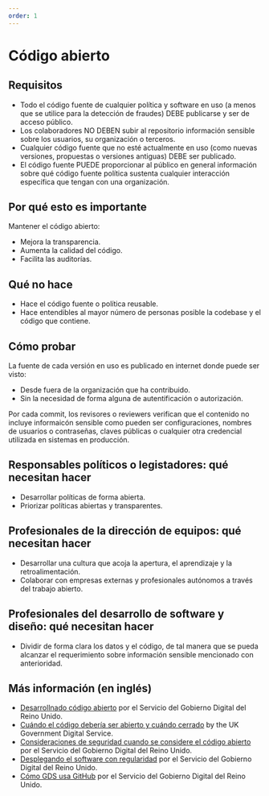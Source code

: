 ```yaml
---
order: 1
---
```


# Código abierto

## Requisitos

* Todo el código fuente de cualquier política y software en uso (a menos que se utilice para la detección de fraudes) DEBE publicarse y ser de acceso público.
* Los colaboradores NO DEBEN subir al repositorio información sensible sobre los usuarios, su organización o terceros.
* Cualquier código fuente que no esté actualmente en uso (como nuevas versiones, propuestas o versiones antiguas) DEBE ser publicado.
* El código fuente PUEDE proporcionar al público en general información sobre qué código fuente política sustenta cualquier interacción específica que tengan con una organización.

## Por qué esto es importante

Mantener el código abierto:

* Mejora la transparencia.
* Aumenta la calidad del código.
* Facilita las auditorías.

## Qué no hace

* Hace el código fuente o política reusable.
* Hace entendibles al mayor número de personas posible la codebase y el código que contiene.

## Cómo probar

La fuente de cada versión en uso es publicado en internet donde puede ser visto:

* Desde fuera de la organización que ha contribuido.
* Sin la necesidad de forma alguna de autentificación o autorización.

Por cada commit, los revisores o reviewers verifican que el contenido no incluye informaicón sensible como pueden ser configuraciones, nombres de usuarios o contraseñas, claves públicas o cualquier otra credencial utilizada en sistemas en producción.

## Responsables políticos o legistadores: qué necesitan hacer

* Desarrollar políticas de forma abierta.
* Priorizar políticas abiertas y transparentes.

## Profesionales de la dirección de equipos: qué necesitan hacer

* Desarrollar una cultura que acoja la apertura, el aprendizaje y la retroalimentación.
* Colaborar con empresas externas y profesionales autónomos a través del trabajo abierto.

## Profesionales del desarrollo de software y diseño: qué necesitan hacer

* Dividir de forma clara los datos y el código, de tal manera que se pueda alcanzar el requerimiento sobre información sensible mencionado con anterioridad.

## Más información (en inglés)

* [Desarrollnado código abierto](https://gds.blog.gov.uk/2012/10/12/coding-in-the-open/) por el Servicio del Gobierno Digital del Reino Unido.
* [Cuándo el código debería ser abierto y cuándo cerrado](https://www.gov.uk/government/publications/open-source-guidance/when-code-should-be-open-or-closed) by the UK Government Digital Service.
* [Consideraciones de seguridad cuando se considere el código abierto](https://www.gov.uk/government/publications/open-source-guidance/security-considerations-when-coding-in-the-open) por el Servicio del Gobierno Digital del Reino Unido.
* [Desplegando el software con regularidad](https://www.gov.uk/service-manual/technology/deploying-software-regularly) por el Servicio del Gobierno Digital del Reino Unido.
* [Cómo GDS usa GitHub](https://gdstechnology.blog.gov.uk/2014/01/27/how-we-use-github/) por el Servicio del Gobierno Digital del Reino Unido.
